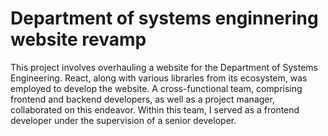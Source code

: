# Department of systems enginnering website revamp
This project involves overhauling a website for the Department of Systems Engineering. React, along with various libraries from its ecosystem, was employed to develop the website. A cross-functional team, comprising frontend and backend developers, as well as a project manager, collaborated on this endeavor. Within this team, I served as a frontend developer under the supervision of a senior developer.
